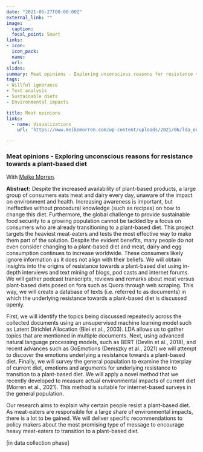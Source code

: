 ```yaml
---
date: "2021-05-27T00:00:00Z"
external_link: ""
image:
  caption: 
  focal_point: Smart
links:
- icon: 
  icon_pack: 
  name: 
  url: 
slides: 
summary: Meat opinions - Exploring unconscious reasons for resistance towards a plant-based diet. With Meike Morren.
tags:
- Willful ignorance
- Text analysis
- Sustainable diets
- Environmental impacts

title: Meat opinions
links:
  - name: Visualizations
    url: 'https://www.meikemorren.com/wp-content/uploads/2021/06/lda_one_solution_visualization-1.html#topic=6&lambda=1&term='

---
```


<h3> Meat opinions - Exploring unconscious reasons for resistance towards a plant-based diet  </h3> 

With [Meike Morren](www.meikemorren.com).

<b>Abstract:</b>
Despite the increased availability of plant-based products, a large group of consumers eats meat and dairy every day, unaware of the impact on environment and health. Increasing awareness is important, but ineffective without procedural knowledge (such as recipes) on how to change this diet. Furthermore, the global challenge to provide sustainable food security to a growing population cannot be tackled by a focus on consumers who are already transitioning to a plant-based diet. This project targets the heaviest meat-eaters and tests the most effective way to make them part of the solution. Despite the evident benefits, many people do not even consider changing to a plant-based diet and meat, dairy and egg consumption continues to increase worldwide. These consumers likely ignore information as it does not align with their beliefs. 
We will obtain insights into the origins of resistance towards a plant-based diet using in-depth interviews and text mining of blogs, pod casts and internet forums. We will gather podcast transcripts, reviews and remarks about meat versus plant-based diets posed on fora such as Quora through web scraping. This way, we will create a database of texts (i.e. referred to as documents) in which the underlying resistance towards a plant-based diet is discussed openly. 

First, we will identify the topics being discussed repeatedly across the collected documents using an unsupervised machine learning model such as Latent Dirichlet Allocation (Blei et al., 2003). LDA allows us to gather topics that are mentioned in multiple documents. Next, using advanced natural language processing models, such as BERT (Devlin et al., 2018), and recent advances such as GoEmotions (Demszky et al., 2021) we will attempt to discover the emotions underlying a resistance towards a plant-based diet. Finally, we will survey the general population to examine the interplay of current diet, emotions and arguments for underlying resistance to transition to a plant-based diet. We will apply a novel method that we recently developed to measure actual environmental impacts of current diet (Morren et al., 2021). This method is suitable for internet-based surveys in the general population.

Our research aims to explain why certain people resist a plant-based diet. As meat-eaters are responsible for a large share of environmental impacts, there is a lot to be gained. We will deliver specific recommendations to policy makers about the most promising type of message to encourage heavy meat-eaters to transition to a plant-based diet.



[in data collection phase] 

